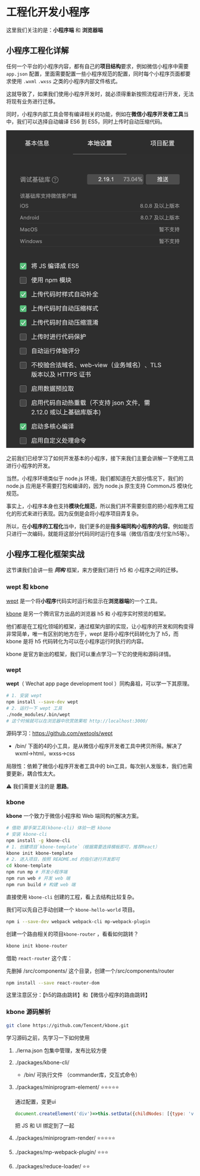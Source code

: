 # 工程化开发小程序

这里我们关注的是：**小程序端** 和 **浏览器端**

## 小程序工程化详解

任何一个平台的小程序内容，都有自己的**项目结构**要求，例如微信小程序中需要 `app.json` 配置，里面需要配置一些小程序规范的配置，同时每个小程序页面都要求使用 `.wxml` `.wxss` 之类的小程序内部文件格式。

这就导致了，如果我们使用小程序开发时，就必须得重新按照流程进行开发，无法将现有业务进行迁移。

同时，小程序内部工具会带有编译相关的功能，例如在**微信小程序开发者工具**当中，我们可以选择自动编译 ES6 到 ES5，同时上传时自动压缩代码。

![微信小程序开发者工具-本地设置](./img/微信小程序开发者工具-本地设置.png)

之前我们已经学习了如何开发基本的小程序，接下来我们主要会讲解一下使用工具进行小程序的开发。

当然，小程序环境类似于 node.js 环境，我们都知道在大部分情况下，我们的 node.js 应用是不需要打包和编译的，因为 node.js 原生支持 CommonJS 模块化规范。

事实上，小程序本身也支持**模块化规范**，所以我们并不需要刻意的把小程序用工程化的形式来进行表现。因为反倒是会将小程序项目弄复杂。

所以，在**小程序的工程化**当中，我们更多的是**指多端同构小程序的内容**。例如能否只进行一次编码，就能将这部分代码同时运行在多端（微信/百度/支付宝/h5等）。

## 小程序工程化框架实战

这节课我们会讲一些 ***同构*** 框架，来方便我们进行 h5 和 小程序之间的迁移。

### wept 和 kbone

[wept](https://github.com/wetools/wept) 是一个将**小程序**代码实时运行和显示在**浏览器端**的一个工具。

[kbone](https://github.com/Tencent/kbone) 是另一个腾讯官方出品的浏览器 h5 和 小程序实时预览的框架。

他们都是在工程化领域的框架，通过框架内部的实现，让小程序的开发和同构变得非常简单，唯一有区别的地方在于，wept 是将小程序代码转化为了 h5，而 kbone 是将 h5 代码转化为可以在小程序运行时执行的内容。

kbone 是官方新出的框架，我们可以重点学习一下它的使用和源码详情。

### wept

**wept**（ Wechat app page development tool ）同构鼻祖，可以学一下其原理。

```sh
# 1. 安装 wept
npm install --save-dev wept
# 2. 运行一下 wept 工具
./node_modules/.bin/wept
# 这个时候就可以在浏览器中欣赏效果啦 http://localhost:3000/
```

源码学习：https://github.com/wetools/wept

* /bin/ 下面的4的小工具，是从微信小程序开发者工具中拷贝所得。解决了wxml->html，wxss->css

局限性：依赖了微信小程序开发者工具中的 bin工具，每次别人发版本，我们也需要更新，耦合性太大。

⚠️ 我们需要关注的是 **思路**。

### kbone

**kbone** 一个致力于微信小程序和 Web 端同构的解决方案。

```sh
# 借助 脚手架工具(kbone-cli) 体验一把 kbone
# 安装 kbone-cli
npm install -g kbone-cli
# 1. 创建项目`kbone-template`（根据需要选择模板即可，推荐React）
kbone init kbone-template
# 2. 进入项目，按照 README.md 的指引进行开发即可
cd kbone-template
npm run mp # 开发小程序端
npm run web # 开发 web 端
npm run build # 构建 web 端
```

直接使用 `kbone-cli` 创建的工程，看上去结构比较复杂。

我们可以先自己手动创建一个 `kbone-hello-world` 项目。

```sh
npm i --save-dev webpack webpack-cli mp-webpack-plugin
```

创建一个路由相关的项目`kbone-router` ，看看如何跳转？

```sh
kbone init kbone-router
```

借助 `react-router` 这个库：

先删掉 /src/components/ 这个目录，创建一个/src/components/router

```sh
npm install --save react-router-dom
```

这里注意区分：【h5的路由跳转】和【微信小程序的路由跳转】

### kbone 源码解析

```sh
git clone https://github.com/Tencent/kbone.git
```

学习源码之前，先学习一下如何使用

1. ./lerna.json 包集中管理，发布比较方便

2. ./packages/kbone-cli/

   * /bin/ 可执行文件 （commander库，交互式命令）

3. ./packages/miniprogram-element/ ⭐️⭐️⭐️⭐️⭐️

   通过配置，变更ui

   ```js
   document.createElement('div')=>this.setData({childNodes: [{type: 'view'}]})
   ```

   把 JS 和 UI 绑定到了一起

4. ./packages/miniprogram-render/ ⭐️⭐️⭐️⭐️⭐️

5. ./packages/mp-webpack-plugin/ ⭐️⭐️⭐️

6. ./packages/reduce-loader/ ⭐️⭐️
